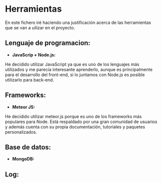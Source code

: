 # Herramientas

En este fichero iré haciendo una justificación acerca de las herramientas que se van a uilizar en el proyecto.

## Lenguaje de programacion:

+ **JavaScrip + Node.js:**

He decidido utilizar JavaScript ya que es uno de los lenguajes más utilizados y me parecía interesante aprenderlo, aunque es principalmente para el desarrollo del front-end, si lo juntamos con Node.js es posible utilizarlo para back-end.

## Frameworks:

+ **Meteor JS:**

He decidido utilizar meteor.js porque es uno de los frameworks más populares para Node. Está respaldado por una gran comunidad de usuarios y además cuenta con su propia documentación, tutoriales y paquetes personalizados.

## Base de datos:

+ **MongoDB:**

## Log:
